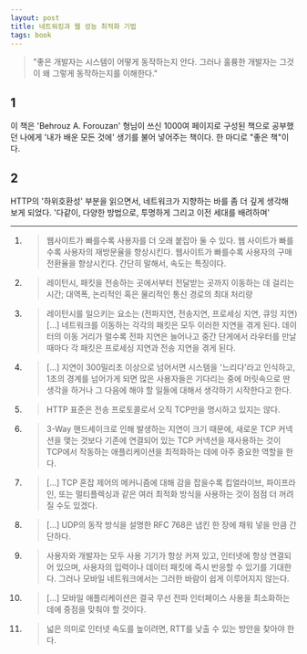 ```yaml
---
layout: post
title: 네트워킹과 웹 성능 최적화 기법
tags: book
---
```


> "좋은 개발자는 시스템이 어떻게 동작하는지 안다. 그러나 훌륭한 개발자는 그것이 왜 그렇게 동작하는지를 이해한다."

## 1
이 책은 'Behrouz A. Forouzan' 형님이 쓰신 1000여 페이지로 구성된 책으로 공부했던 나에게  '내가 배운 모든 것에' 생기를 불어 넣어주는 책이다. 한 마디로 "좋은 책"이다.

## 2
HTTP의 '하위호환성' 부분을 읽으면서, 네트워크가 지향하는 바를 좀 더 깊게 생각해 보게 되었다. '다같이, 다양한 방법으로, 투명하게 그리고 이전 세대를 배려하며'

----

1. > 웹사이트가 빠를수록 사용자를 더 오래 붙잡아 둘 수 있다. 웹 사이트가 빠를수록 사용자의 재방문율을 향상시킨다. 웹사이트가 빠를수록 사용자의 구매 전환율을 향상시킨다. 간단히 말해서, 속도는 특징이다.

2. > 레이턴시, 패킷을 전송하는 곳에서부터 전달받는 곳까지 이동하는 데 걸리는 시간; 대역폭, 논리적인 혹은 물리적인 통신 경로의 최대 처리량

3. > 레이턴시를 일으키는 요소는 (전파지연, 전송지연, 프로세싱 지연, 큐잉 지연) [...] 네트워크를 이동하는 각각의 패킷은 모두 이러한 지연을 겪게 된다. 데이터의 이동 거리가 멀수록 전파 지연은 늘어나고 중간 단게에서 라우터를 만날 때마다 각 패킷은 프로세싱 지연과 전송 지연을 겪게 된다.

4. > [...] 지연이 300밀리초 이상으로 넘어서면 시스템을 '느리다'라고 인식하고, 1초의 경계를 넘어가게 되면 많은 사용자들은 기다리는 중에 머릿속으로 딴 생각을 하거나 그 다음에 해야 할 일들에 대해서 생각하기 시작한다고 한다.

5. > HTTP 표준은 전송 프로토콜로서 오직 TCP만을 명시하고 있지는 않다.

6. > 3-Way 핸드세이크로 인해 발생하는 지연이 크기 때문에, 새로운 TCP 커넥션을 맺는 것보다 기존에 연결되어 있는 TCP 커넥션을 재사용하는 것이 TCP에서 작동하는 애플리케이션을 최적화하는 데에 아주 중요한 역할을 한다.

7. > [...] TCP 혼잡 제어의 메커니즘에 대해 감을 잡을수록 킵얼라이브, 파이프라인, 또는 멀티플렉싱과 같은 여러 최적화 방식을 사용하는 것이 점점 더 꺼려질 수도 있겠다.

8. > [...] UDP의 동작 방식을 설명한 RFC 768은 냅킨 한 장에 채워 넣을 만큼 간단하다.

9. > 사용자와 개발자는 모두 사용 기기가 항상 커져 있고, 인터넷에 항상 연결되어 있으며, 사용자의 입력이나 데이터 패킷에 즉시 반응할 수 있기를 기대한다. 그러나 모바일 네트워크에서는 그러한 바람이 쉽게 이루어지지 않는다.

10. > [...] 모바일 애플리케이션은 결국 무선 전파 인터페이스 사용을 최소화하는 데에 중점을 맞춰야 할 것이다.

11. > 넓은 의미로 인터넷 속도를 높이려면, RTT를 낮출 수 있는 방안을 찾아야 한다.





